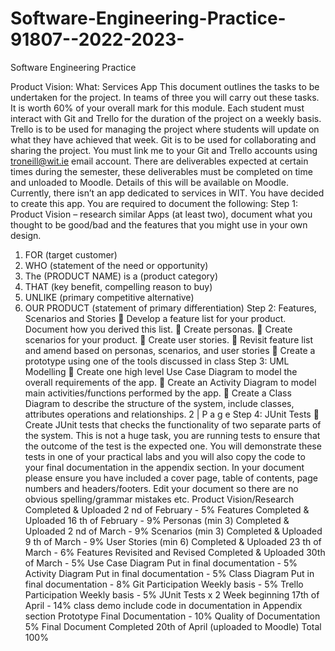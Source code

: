 # Software-Engineering-Practice-91807--2022-2023-
Software Engineering Practice

Product Vision:
What: Services App
This document outlines the tasks to be undertaken for the project. In teams of three you will carry out these
tasks. It is worth 60% of your overall mark for this module. Each student must interact with Git and Trello for
the duration of the project on a weekly basis. Trello is to be used for managing the project where students will
update on what they have achieved that week. Git is to be used for collaborating and sharing the project. You
must link me to your Git and Trello accounts using troneill@wit.ie email account.
There are deliverables expected at certain times during the semester, these deliverables must be completed on
time and unloaded to Moodle. Details of this will be available on Moodle.
Currently, there isn’t an app dedicated to services in WIT. You have decided to create this app. You are required
to document the following:
Step 1: Product Vision – research similar Apps (at least two), document what you thought to be good/bad and
the features that you might use in your own design.
1) FOR (target customer)
2) WHO (statement of the need or opportunity)
3) The (PRODUCT NAME) is a (product category)
4) THAT (key benefit, compelling reason to buy)
5) UNLIKE (primary competitive alternative)
6) OUR PRODUCT (statement of primary differentiation)
Step 2: Features, Scenarios and Stories
 Develop a feature list for your product. Document how you derived this list.
 Create personas.
 Create scenarios for your product.
 Create user stories.
 Revisit feature list and amend based on personas, scenarios, and user stories
 Create a prototype using one of the tools discussed in class
Step 3: UML Modelling
 Create one high level Use Case Diagram to model the overall requirements of the app.
 Create an Activity Diagram to model main activities/functions performed by the app.
 Create a Class Diagram to describe the structure of the system, include classes, attributes operations
and relationships.
2 | P a g e
Step 4: JUnit Tests
 Create JUnit tests that checks the functionality of two separate parts of the system. This is not a huge
task, you are running tests to ensure that the outcome of the test is the expected one. You will
demonstrate these tests in one of your practical labs and you will also copy the code to your final
documentation in the appendix section.
In your document please ensure you have included a cover page, table of contents, page numbers and
headers/footers. Edit your document so there are no obvious spelling/grammar mistakes etc.
Product Vision/Research Completed & Uploaded 2
nd of February - 5%
Features Completed & Uploaded 16
th of February - 9%
Personas (min 3) Completed & Uploaded 2
nd of March - 9%
Scenarios (min 3) Completed & Uploaded 9
th of March - 9%
User Stories (min 6) Completed & Uploaded 23
th of March - 6%
Features Revisited and Revised Completed & Uploaded 30th of March - 5%
Use Case Diagram Put in final documentation - 5%
Activity Diagram Put in final documentation - 5%
Class Diagram Put in final documentation - 8%
Git Participation Weekly basis - 5%
Trello Participation Weekly basis - 5%
JUnit Tests x 2 Week beginning 17th of April - 14% class demo include code
in documentation in Appendix section
Prototype Final Documentation - 10%
Quality of Documentation 5%
Final Document Completed 20th of April (uploaded to Moodle)
Total 100%
